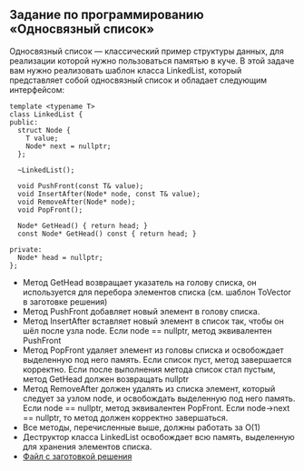 ## Задание по программированию «Односвязный список»

 

Односвязный список — классический пример структуры данных, для  реализации которой нужно пользоваться памятью в куче. В этой задаче вам  нужно реализовать шаблон класса LinkedList, который представляет собой  односвязный список и обладает следующим интерфейсом:

```
template <typename T>
class LinkedList {
public:
  struct Node {
    T value;
    Node* next = nullptr;
  };

  ~LinkedList();

  void PushFront(const T& value);
  void InsertAfter(Node* node, const T& value);
  void RemoveAfter(Node* node);
  void PopFront();

  Node* GetHead() { return head; }
  const Node* GetHead() const { return head; }

private:
  Node* head = nullptr;
};
```

 

- Метод GetHead возвращает указатель на голову списка, он используется для перебора элементов списка (см. шаблон ToVector в заготовке решения)
- Метод PushFront добавляет новый элемент в голову списка.
- Метод InsertAfter вставляет новый элемент в список так, чтобы он шёл после узла node. Если node == nullptr, метод эквивалентен PushFront
- Метод PopFront удаляет элемент из головы списка и освобождает  выделенную под него память. Если список пуст, метод завершается  корректно. Если после выполнения метода список стал пустым, метод  GetHead должен возвращать nullptr
- Метод RemoveAfter должен удалять из списка элемент, который следует  за узлом node, и освобождать выделенную под него память. Если node ==  nullptr, метод эквивалентен PopFront. Если node->next == nullptr, то  метод должен корректно завершаться.
- Все методы, перечисленные выше, должны работать за O(1)
- Деструктор класса LinkedList освобождает всю память, выделенную для хранения элементов списка.
- [Файл с заготовкой решения](https://stepik.org/media/attachments/lesson/285354/Pl08iWTGEeiEwg4WmF3VaA_3e87598064c611e8bf8f1bc409774e1f_linked_list.cpp)
